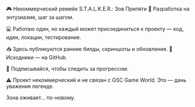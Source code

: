 🎮 Некоммерческий ремейк S.T.A.L.K.E.R.: Зов Припяти
🔧 Разработка на энтузиазме, шаг за шагом.

💻 Работаю один, но каждый может присоединиться к проекту — код, идеи, локации, тестирование.

📥 Здесь публикуются ранние билды, скриншоты и обновления.
📂 Исходники — на GitHub.

💬 Подписывайся, чтобы следить за прогрессом.

⚠️ Проект некоммерческий и не связан с GSC Game World.
Это — дань уважения легенде.

Зона оживает... по-новому.
